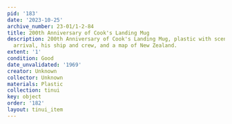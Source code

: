 ```yaml
---
pid: '183'
date: '2023-10-25'
archive_number: 23-01/1-2-84
title: 200th Anniversary of Cook's Landing Mug
description: 200th Anniversary of Cook's Landing Mug, plastic with scenes of Cook's
  arrival, his ship and crew, and a map of New Zealand.
extent: '1'
condition: Good
date_unvalidated: '1969'
creator: Unknown
collector: Unknown
materials: Plastic
collection: tinui
key: object
order: '182'
layout: tinui_item
---
```

